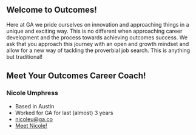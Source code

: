## Welcome to Outcomes! 

Here at GA we pride ourselves on innovation and approaching things in a unique and exciting way. This is no different when approaching career development and the process towards achieving outcomes success. We ask that you approach this journey with an open and growth mindset and allow for a new way of tackling the proverbial job search. This is anything but traditional!

## Meet Your Outcomes Career Coach!

### Nicole Umphress
- Based in Austin
- Worked for GA for last (almost) 3 years
- [nicoleu@ga.co](mailto:nicoleu@ga.co)
- [Meet Nicole!](https://www.linkedin.com/in/nicoleumphress/)
